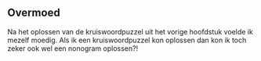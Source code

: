 ## Overmoed

Na het oplossen van de kruiswoordpuzzel uit het vorige hoofdstuk voelde ik mezelf moedig. Als ik een kruiswoordpuzzel kon oplossen dan kon ik toch zeker ook wel een nonogram oplossen?!
